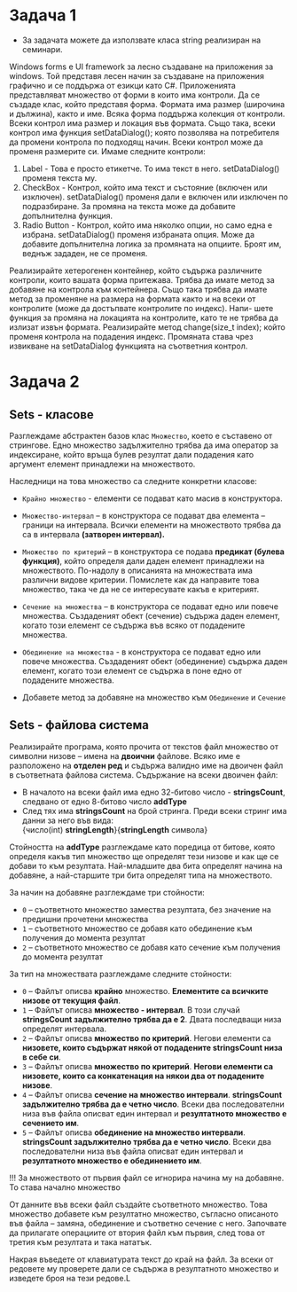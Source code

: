 #  Задача 1

* За задачата можете да използвате класа string реализиран на семинари.

Windows forms е UI framework за лесно създаване на приложения за windows. Той
представя лесен начин за създаване на приложения графично и се поддържа от
езикци като C#. Приложенията представляват множество от форми в които има
контроли.
Да се създаде клас, който представя форма. Формата има размер (широчина и дължина), както и име. Всяка форма поддържа колекция от контроли.
Всеки контрол има размер и локация във формата. Също така, всеки контрол има
функция setDataDialog(); която позволява на потребителя да промени контрола по
подходящ начин. Всеки контрол може да променя размерите си.
Имаме следните контроли:

1. Label - Това е просто етикетче. То има текст в него. setDataDialog() променя
    текста му.
2. CheckBox - Контрол, който има текст и състояние (включен или изключен).
    setDataDialog() променя дали е включен или изключен по подразбиране. За
    промяна на текста може да добавите допълнителна функция.
3. Radio Button - Контрол, който има няколко опции, но само една е избрана.
    setDataDialog() променя избраната опция. Може да добавите допълнителна
    логика за промяната на опциите. Броят им, веднъж зададен, не се променя.

Реализирайте хетерогенен контейнер, който съдържа различните контроли, които
вашата форма притежава. Трябва да имате метод за добавяне на контрола към контейнера. Също така трябва да имате метод за променяне на размера на формата
както и на всеки от контролите (може да достъпвате контролите по индекс). Напи-
шете функция за промяна на локацията на контролите, като те не трябва да излизат
извън формата.
Реализирайте метод change(size_t index); който променя контрола на подадения индекс. Промяната става чрез извикване на setDataDialog функцията на съответния
контрол.

# Задача 2
## Sets - класове

Разглеждаме абстрактен базов клас `Множество`, което е съставено от стрингове. Едно множество задължително трябва да има оператор за индексиране, който връща булев резултат дали подадения като аргумент елемент принадлежи на множеството.

Наследници на това множество са следните конкретни класове:

- `Крайно множество` - елементи се подават като масив в конструктора.

- `Множество-интервал` – в конструктора се подават два елемента – граници на интервала. Всички елементи на множеството трябва да са в интервала **(затворен интервал).**

- `Множество по критерий` – в конструктора се подава **предикат (булева функция)**, който определя дали даден елемент принадлежи на множеството. По-надолу в описанията на множествата има различни видове критерии. Помислете как да направите това множество, така че да не се интересувате какъв е критерият.

- `Сечение на множества` – в конструктора се подават едно или повече множества. Създаденият обект (сечение) съдържа даден елемент, когато този елемент се съдържа във всяко от подадените множества.

- `Обединение на множества` - в конструктора се подават едно или повече множества. Създаденият обект (обединение) съдържа даден елемент, когато този елемент се съдържа в поне едно от подадените множества.

- Добавете метод за добавяне на множество към `Обединение` и `Сечение`

## Sets - файлова система

Реализирайте програма, която прочита от текстов файл множество от символни низове – имена на **двоични** файлове. Всяко име е разположено на **отделен ред** и съдържа валидно име на двоичен файл в съответната файлова система. Съдържание на всеки двоичен файл:

- В началото на всеки файл има едно 32-битово число - **stringsCount**, следвано от едно 8-битово число **addType** 
- След тях има **stringsCount** на брой стринга. Преди всеки стринг има данни за него във вида: </br>
{число(int) **stringLength**}{**stringLength** символа} 

Стойността на **addType** разглеждаме като поредица от битове, която определя какъв тип множество ще определят тези низове и как ще се добави то към резултата. Най-младшите два бита определят начина на добавяне, а най-старшите три бита определят типа на множеството.

За начин на добавяне разглеждаме три стойности:
- `0` – съответното множество замества резултата, без значение на предишни прочетени множества
- `1` – съответното множество се добавя като обединение към получения до момента резултат
- `2` – съответното множество се добавя като сечение към получения до момента резултат

За тип на множествата разглеждаме следните стойности:
- `0` – Файлът описва **крайно** множество. **Елементите са всичките низове от текущия файл**.
- `1` – Файлът описва **множество - интервал**. В този случай **stringsCount задължително трябва да е 2**. Двата последващи низа определят интервала.
- `2` – Файлът описва **множество по критерий**. Негови елементи са **низовете, които съдържат някой от подадените stringsCount низа в себе си**.
- `3` – Файлът описва **множество по критерий**. **Негови елементи са низовете, които са конкатенация на някои два от подадените низове**.
- `4` – Файлът описва **сечение на множество интервали**. **stringsCount задължително трябва да е четно число**. Всеки два последователни низа във файла описват един интервал и **резултатното множество е сечението им**.
- `5` – Файлът описва **обединение на множество интервали**. **stringsCount задължително трябва да е четно число**. Всеки два последователни низа във файла описват един интервал и **резултатното множество е обединението им**.

!!! За множеството от първия файл се игнорира начина му на добавяне. То става начално множество 

От данните във всеки файл създайте съответното множество. Това множество добавете към резултатно множество, съгласно описаното във файла – замяна, обединение и съответно сечение с него. Започвате да прилагате операциите от втория файл към първия, след това от третия към резултата и така нататък.

Накрая въведете от клавиатурата текст до край на файл. За всеки от редовете му проверете дали се съдържа в резултатното множество и изведете броя на тези редове.L

